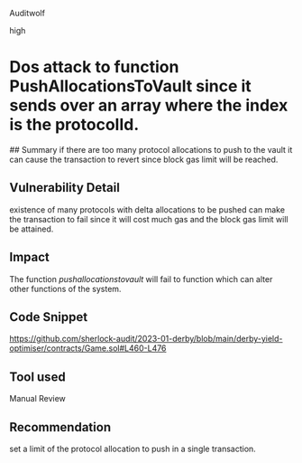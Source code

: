 Auditwolf

high

# Dos attack to function PushAllocationsToVault since it sends over an array where the index is the protocolId.

_##_ Summary
if there are too many protocol allocations to push to the vault it can cause the transaction to revert since block gas limit will be reached.

## Vulnerability Detail
existence of many protocols with delta allocations to be pushed can make the transaction to fail since it will cost much gas and the block gas limit will be attained.

## Impact
The function _pushallocationstovault_ will fail to function which can alter  other functions of the system.
## Code Snippet
https://github.com/sherlock-audit/2023-01-derby/blob/main/derby-yield-optimiser/contracts/Game.sol#L460-L476

## Tool used

Manual Review

## Recommendation
set a limit of the protocol allocation to  push in a single transaction.
